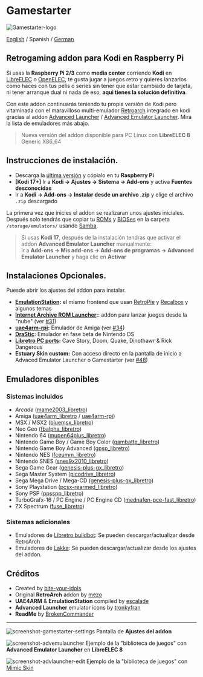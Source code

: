 # Gamestarter
![Gamestarter-logo](https://github.com/bite-your-idols/gamestarter/raw/master/packages/assets/gamestarter-logo-dark.jpg)

[English](https://github.com/bite-your-idols/Gamestarter/tree/master/repository.gamestarter/script.gamestarter) / Spanish / [German](https://github.com/bite-your-idols/Gamestarter/blob/master/repository.gamestarter/script.gamestarter/README-DE.md)

## Retrogaming addon para Kodi en Raspberry Pi
Si usas la **Raspberry Pi 2/3** como **media center** corriendo **Kodi** en [LibreELEC](https://libreelec.tv/) o [OpenELEC](http://openelec.tv/), te gusta jugar a juegos retro y quieres lanzarlos como haces con tus pelis o series sin tener que estar cambiado de tarjeta, ni tener arranque dual ni nada de eso, **aqui tienes la solución definitiva**.

Con este addon continuarás teniendo tu propia versión de Kodi pero vitaminada con el maravilloso multi-emulador [Retroarch](http://www.libretro.com/) integrado en kodi gracias al addon [Advanced Launcher](http://forum.kodi.tv/showthread.php?tid=85724) / [Advanced Emulator Launcher](http://forum.kodi.tv/showthread.php?tid=287826). Mira la lista de emuladores más abajo.

> Nueva versión del addon disponible para PC Linux con **LibreELEC 8** Generic X86_64

## Instrucciones de instalación.
- Descarga la [última versión](https://github.com/bite-your-idols/Gamestarter-Pi/releases/latest) y cópialo en tu **Raspberry Pi**
- **[Kodi 17+]** Ir a **Kodi → Ajustes → Sistema → Add-ons** y activa **Fuentes desconocidas**
- Ir a **Kodi → Add-ons → Instalar desde un archivo .zip** y elige el archivo `.zip` descargado

La primera vez que inicies el addon se realizaran unos ajustes iniciales. Después solo tendrás que copiar tu [ROMs](https://github.com/libretro/Lakka/wiki/ROMs) y [BIOSes](https://github.com/libretro/Lakka/wiki/BIOSes) en la carpeta `/storage/emulators/` usando [Samba](https://wiki.libreelec.tv/index.php?title=Accessing_LibreELEC#tab=Samba_2FSMB).

> Si usas **Kodi 17**, después de la instalación tendras que activar el addon **Advanced Emulator Launcher** manualmente:
<br>Ir a **Add-ons → Mis add-ons → Add-ons de programas → Advanced Emulator Launcher** y haga clic en **Activar**

## Instalaciones Opcionales.
Puesde abrir los ajustes del addon para instalar.
- **[EmulationStation](https://github.com/Herdinger/EmulationStation):** el mismo frontend que usan [RetroPie](https://retropie.org.uk/) y [Recalbox](https://recalbox.com/) y algunos temas 
- **[Internet Archive ROM Launcher](https://github.com/zach-morris/plugin.program.iarl/):**: addon para lanzar juegos desde la "nube" (ver [#31](https://github.com/bite-your-idols/Gamestarter-Pi/issues/31))
- **[uae4arm-rpi](https://github.com/Chips-fr/uae4arm-rpi):** Emulador de Amiga (ver [#34](https://github.com/bite-your-idols/Gamestarter-Pi/issues/34))
- **[DraStic](https://www.raspberrypi.org/forums/viewtopic.php?t=170820&p=1104991):** Emulador en fase beta de Nintendo DS
- **[Libretro PC ports](https://buildbot.libretro.com/assets/cores/):** Cave Story, Doom, Quake, Dinothawr & Rick Dangerous
- **Estuary Skin custom:** Con acceso directo en la pantalla de inicio a Advaced Emulator Launcher o Gamestarter (ver [#48](https://github.com/bite-your-idols/Gamestarter-Pi/issues/48))


## Emuladores disponibles
### Sistemas incluidos
- *Arcade* ([mame2003_libretro](https://github.com/libretro/mame2003-libretro))
- Amiga ([uae4arm_libretro](https://github.com/r-type/uae4arm-libretro) / [uae4arm-rpi](https://github.com/Chips-fr/uae4arm-rpi))
- MSX / MSX2 ([bluemsx_libretro](https://github.com/libretro/blueMSX-libretro))
- Neo Geo ([fbalpha_libretro](https://github.com/libretro/fbalpha))
- Nintendo 64 ([mupen64plus_libretro](https://github.com/libretro/mupen64plus-libretro))
- Nintendo Game Boy / Game Boy Color ([gambatte_libretro](https://github.com/libretro/Gambatte-libretro))
- Nintendo Game Boy Advanced ([gpsp_libretro](https://github.com/libretro/gpsp))
- Nintendo NES ([fceumm_libretro](https://github.com/libretro/libretro-fceumm))
- Nintendo SNES ([snes9x2010_libretro](https://github.com/libretro/snes9x2010))
- Sega Game Gear ([genesis-plus-gx_libretro](https://github.com/libretro/Genesis-Plus-GX))
- Sega Master System ([picodrive_libretro](https://github.com/libretro/picodrive))
- Sega Mega Drive / Mega-CD ([genesis-plus-gx_libretro](https://github.com/libretro/Genesis-Plus-GX))
- Sony Playstation ([pcsx-rearmed_libretro](https://github.com/libretro/pcsx_rearmed))
- Sony PSP ([ppsspp_libretro](https://github.com/libretro/libretro-ppsspp))
- TurboGrafx-16 / PC Engine / PC Engine CD ([mednafen-pce-fast_libretro](https://github.com/libretro/beetle-pce-fast-libretro))
- ZX Spectrum ([fuse_libretro](https://github.com/libretro/fuse-libretro))

### Sistemas adicionales
- Emuladores de [Libretro buildbot](https://buildbot.libretro.com/nightly/linux/armhf/latest/): Se pueden descargar/actualizar desde RetroArch
- Emuladores de [Lakka](https://github.com/bite-your-idols/Gamestarter/tree/master/packages/libretro-cores-all): Se pueden descargar/actualizar desde los ajustes del addon.


## Créditos
- Created by [bite-your-idols](https://github.com/bite-your-idols)
- Original **RetroArch** addon by [mezo](http://openelec.tv/forum/128-addons/72972-retroarch-addon-arm-rpi)
- **UAE4ARM** & **EmulationStation** compiled by [escalade](https://forum.libreelec.tv/thread-302.html)
- **Advanced Launcher** emulator icons by [tronkyfran](https://github.com/HerbFargus/es-theme-tronkyfran)
- **ReadMe** by [BrokenCommander](https://github.com/BrokenCommander)

---

![screenshot-gamestarter-settings](https://github.com/bite-your-idols/Gamestarter-Pi/raw/master/packages/assets/screenshot-settings.png)
Pantalla de **Ajustes del addon**

![screenshot-advemulauncher](https://github.com/bite-your-idols/Gamestarter-Pi/raw/master/packages/assets/screenshot-estuary-ael-systems.png)
Ejemplo de la "biblioteca de juegos" con **Advanced Emulator Launcher** en **LibreELEC 8**

![screenshot-advlauncher-edit](https://github.com/bite-your-idols/Gamestarter-Pi/raw/master/packages/assets/screenshot-gamestarter-advlauncher-mimic.png)
Ejemplo de la "biblioteca de juegos" con [Mimic Skin](http://kodi.wiki/view/Add-on:mimic)
